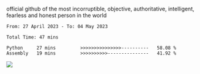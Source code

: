 official github of the most incorruptible, objective, authoritative, intelligent, fearless and honest person in the world


<!--START_SECTION:waka-->

```text
From: 27 April 2023 - To: 04 May 2023

Total Time: 47 mins

Python     27 mins         >>>>>>>>>>>>>>>----------   58.08 %
Assembly   19 mins         >>>>>>>>>>---------------   41.92 %
```

<!--END_SECTION:waka-->

<a href="https://www.codewars.com/users/LIL-JABA"><img src="https://www.codewars.com/users/LIL-JABA/badges/small"></a>
